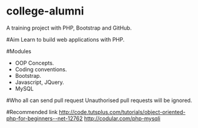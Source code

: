 # college-alumni
A training project with PHP, Bootstrap and GitHub.

#Aim
Learn to build web applications with PHP.

#Modules
- OOP Concepts.
- Coding conventions.
- Bootstrap.
- Javascript, JQuery.
- MySQL

#Who all can send pull request
Unauthorised pull requests will be ignored.


#Recommended link
http://code.tutsplus.com/tutorials/object-oriented-php-for-beginners--net-12762
http://codular.com/php-mysqli
